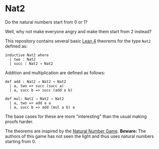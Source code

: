 # Nat2

Do the natural numbers start from 0 or 1?

Well, why not make everyone angry and make them start from 2 instead?

This repository contains several basic [Lean 4](https://lean-lang.org/) theorems for the type `Nat2` defined as:

```lean
inductive Nat2 where
  | two : Nat2
  | succ : Nat2 → Nat2
```

Addition and multiplication are defined as follows:

```lean
def add : Nat2 → Nat2 → Nat2
  | a, two => succ (succ a)
  | a, succ b => succ (add a b)

def mul: Nat2 → Nat2 → Nat2
  | a, two => add a a
  | a, succ b => add (mul a b) a
```

The base cases for these are more "interesting" than the usual making proofs harder.

The theorems are inspired by the [Natural Number Game](https://adam.math.hhu.de/#/g/leanprover-community/nng4). **Beware:** The authors of this game has not seen the light and thus uses natural numbers starting from 0.
